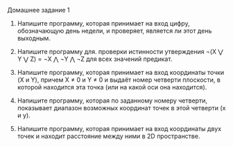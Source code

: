 Домашнее задание 1

1.	Напишите программу, которая принимает на вход цифру, обозначающую день недели, и проверяет, является ли этот день выходным.

2.	Напишите программу для. проверки истинности утверждения ¬(X ⋁ Y ⋁ Z) = ¬X ⋀ ¬Y ⋀ ¬Z для всех значений предикат.

3.	Напишите программу, которая принимает на вход координаты точки (X и Y), причем X ≠ 0 и Y ≠ 0 и выдаёт номер четверти плоскости, в которой находится эта точка (или на какой оси она находится).

4.	Напишите программу, которая по заданному номеру четверти, показывает диапазон возможных координат точек в этой четверти (x и y).

5.	Напишите программу, которая принимает на вход координаты двух точек и находит расстояние между ними в 2D пространстве.

